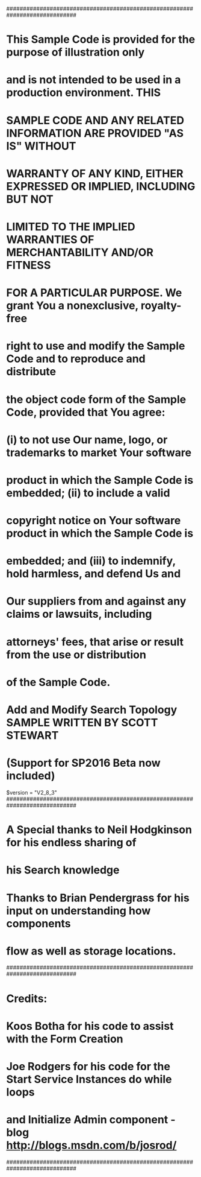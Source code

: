 #############################################################################
#                                     			 		                            #
#   This Sample Code is provided for the purpose of illustration only       #
#   and is not intended to be used in a production environment.  THIS       #
#   SAMPLE CODE AND ANY RELATED INFORMATION ARE PROVIDED "AS IS" WITHOUT    #
#   WARRANTY OF ANY KIND, EITHER EXPRESSED OR IMPLIED, INCLUDING BUT NOT    #
#   LIMITED TO THE IMPLIED WARRANTIES OF MERCHANTABILITY AND/OR FITNESS     #
#   FOR A PARTICULAR PURPOSE.  We grant You a nonexclusive, royalty-free    #
#   right to use and modify the Sample Code and to reproduce and distribute #
#   the object code form of the Sample Code, provided that You agree:       #
#   (i) to not use Our name, logo, or trademarks to market Your software    #
#   product in which the Sample Code is embedded; (ii) to include a valid   #
#   copyright notice on Your software product in which the Sample Code is   #
#   embedded; and (iii) to indemnify, hold harmless, and defend Us and      #
#   Our suppliers from and against any claims or lawsuits, including        #
#   attorneys' fees, that arise or result from the use or distribution      #
#   of the Sample Code.                                                     #
# ###########################################################################
#                                                                           #
#  Add and Modify Search Topology SAMPLE WRITTEN BY SCOTT STEWART           #
#  (Support for SP2016 Beta now included)                                   #
$version = "V2_8_3"
#############################################################################
# A Special thanks to Neil Hodgkinson for his endless sharing of            #
#  his Search knowledge                                                     #
# Thanks to Brian Pendergrass for his input on understanding how components #
#  flow as well as storage locations.                                       #
#############################################################################
# Credits:                                                                  #
#  Koos Botha for his code to assist with the Form Creation                 #
#  Joe Rodgers for his code for the Start Service Instances do while loops  #
#   and Initialize Admin component - blog http://blogs.msdn.com/b/josrod/   #
#############################################################################

